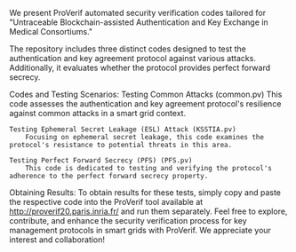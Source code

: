 We present ProVerif automated security verification codes tailored for "Untraceable Blockchain-assisted Authentication and Key Exchange in Medical
Consortiums." 

The repository includes three distinct codes designed to test the authentication and key agreement protocol against various attacks. Additionally, it evaluates whether the protocol provides perfect forward secrecy.

Codes and Testing Scenarios:
    Testing Common Attacks (common.pv)
        This code assesses the authentication and key agreement protocol's resilience against common attacks in a smart grid context.
        
    Testing Ephemeral Secret Leakage (ESL) Attack (KSSTIA.pv)
        Focusing on ephemeral secret leakage, this code examines the protocol's resistance to potential threats in this area.
        
    Testing Perfect Forward Secrecy (PFS) (PFS.pv)
        This code is dedicated to testing and verifying the protocol's adherence to the perfect forward secrecy property.

Obtaining Results:
To obtain results for these tests, simply copy and paste the respective code into the ProVerif tool available at http://proverif20.paris.inria.fr/ and run them separately.
Feel free to explore, contribute, and enhance the security verification process for key management protocols in smart grids with ProVerif. We appreciate your interest and collaboration!
